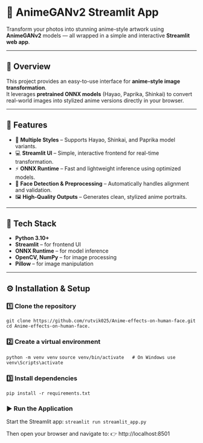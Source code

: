 # 🎨 AnimeGANv2 Streamlit App  

Transform your photos into stunning anime-style artwork using **AnimeGANv2** models — all wrapped in a simple and interactive **Streamlit web app**.  

---

## 🚀 Overview  
This project provides an easy-to-use interface for **anime-style image transformation**.  
It leverages **pretrained ONNX models** (Hayao, Paprika, Shinkai) to convert real-world images into stylized anime versions directly in your browser.  

---

## 🧠 Features  
- 🧩 **Multiple Styles** – Supports Hayao, Shinkai, and Paprika model variants.  
- 💻 **Streamlit UI** – Simple, interactive frontend for real-time transformation.  
- ⚡ **ONNX Runtime** – Fast and lightweight inference using optimized models.  
- 🧍 **Face Detection & Preprocessing** – Automatically handles alignment and validation.  
- 🖼️ **High-Quality Outputs** – Generates clean, stylized anime portraits.  

---


## 🧰 Tech Stack  
- **Python 3.10+**  
- **Streamlit** – for frontend UI  
- **ONNX Runtime** – for model inference  
- **OpenCV, NumPy** – for image processing  
- **Pillow** – for image manipulation  

---

## ⚙️ Installation & Setup  

### 1️⃣ Clone the repository  

`git clone https://github.com/rutvik025/Anime-effects-on-human-face.git`
`cd Anime-effects-on-human-face.`


### 2️⃣ Create a virtual environment

`python -m venv venv`
`source venv/bin/activate   # On Windows use venv\Scripts\activate`

### 3️⃣ Install dependencies

`pip install -r requirements.txt`

### ▶️ Run the Application

Start the Streamlit app:
`streamlit run streamlit_app.py`

Then open your browser and navigate to:
👉 http://localhost:8501